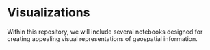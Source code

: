 # Visualizations

Within this repository, we will include several notebooks designed for creating appealing visual representations of geospatial information.
